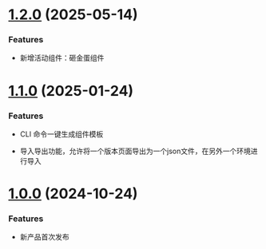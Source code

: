 # [1.2.0](https://github.com/FinVolution/shenbi/commit/634e7a7423c6089b46a94742fe25bb2bdc39bab8) (2025-05-14)

### Features

* 新增活动组件：砸金蛋组件

# [1.1.0](https://github.com/FinVolution/shenbi/commit/ac87ff4c36d644a15dff586ae4435980ed571e35) (2025-01-24)

### Features

* CLI 命令一键生成组件模板

* 导入导出功能，允许将一个版本页面导出为一个json文件，在另外一个环境进行导入

# [1.0.0](https://github.com/FinVolution/shenbi/commit/3979778598b156a184f75b002a2981f43329fb34) (2024-10-24)

### Features

* 新产品首次发布
